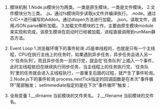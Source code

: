 1. 模块机制
	1.Node.js模块分为两类。一类是原生模块，一类是文件模块。
	2.文件模块分为三类。
		.js。通过fs模块同步读取js文件并编译执行。 
		.node。通过C/C++进行编写的Addon。通过dlopen方法进行加载。 .json。读取文件，调用JSON.parse解析加载。
	3.加载文件模块的工作，主要由原生模块module来实现和完成，该原生模块在启动时已经被加载，进程直接调用到runMain静态方法。

2. Event Loop
	1.浏览器环境下的事件轮询
		JS是单线程的，也就是只有一个主线程，CPU在执行主线上的任务时，如果遇到异步任务，异步任务会进入另一个‘任务队列’，而且异步任务一旦执行完，就会在‘任务队列’上插入一个事件，此时主线程依旧在继续执行同步任务，当主线程上的任务执行完，‘任务队列’里的任务就会进入主线程执行，一直重复后面的过程，就产生了事件轮询。
	2.Node.js下的事件轮询
		process.nextTick指定的回调函数是在本次"事件循环"尾部触发；
		setImmediate指定的是在下次"事件循环"触发；
		
3. 全局变量
	1.__dirname	
		当前模块的文件夹名。
	2.__filename
		当前模块的文件名。